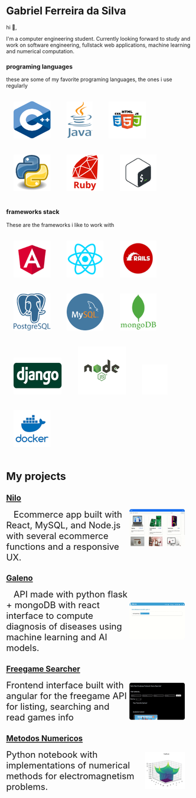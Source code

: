 # Gabriel Ferreira da Silva

hi 👋,

I'm a computer engineering student. Currently looking forward to study and work on software engineering, fullstack web applications, machine learning and numerical computation.

### programing languages

these are some of my favorite programing languages, the ones i use regularly



<div style="display:inline-block;">
    <img src="c_logo.svg" alt="Description" style="margin: 20px; width:100px; height: 100px; box-shadow: 5px 5px 10px \#888;">
    <img src="java.png" alt="Description" style="width:70px; margin: 20px; height: 100px; box-shadow: 5px 5px 10px \#888;">
    <img src="htmlcss.png" alt="Description" style="width:100px; height: 100px;margin: 20px;  box-shadow: 5px 5px 10px \#888;">
    <img src="python.png" alt="Description" style="width:100px; height: 100px;margin: 20px;  box-shadow: 5px 5px 10px \#888;">
    <img src="ruby.png" alt="Description" style="width:100px; height: 100px;margin: 20px;  box-shadow: 5px 5px 10px \#888;">
        <img src="bash.png" alt="Description" style="width:100px; height: 100px;margin: 20px;  box-shadow: 5px 5px 10px \#888;">

</div>



### frameworks stack 



These are the frameworks i like to work with



<div style="display:inline-block;">
    <img src="angular.png" alt="Description" style="margin: 20px; width:100px; height: 100px; box-shadow: 5px 5px 10px \#888;">
    <img src="react.png" alt="Description" style="width:100px; margin: 20px; height: 100px; box-shadow: 5px 5px 10px \#888;">
    <img src="rails.png" alt="Description" style="width:100px; height: 100px;margin: 20px;  box-shadow: 5px 5px 10px \#888;">
    <img src="postgresql.png" alt="Description" style="width:100px; height: 100px;margin: 20px;  box-shadow: 5px 5px 10px \#888;">
    <img src="mysql.png" alt="Description" style="width:100px; height: 100px;margin: 20px;  box-shadow: 5px 5px 10px \#888;">
        <img src="mongo.png" alt="Description" style="width:100px; height: 100px;margin: 20px;  box-shadow: 5px 5px 10px \#888;">
        <img src="django.png" alt="Description" style="width:130px; height: 100px;margin: 20px;  box-shadow: 5px 5px 10px \#888;">
        <img src="node-js.svg" alt="Description" style="width:130px; height: 130px;margin: 20px;  box-shadow: 5px 5px 10px \#888;">
        <img src="flask.png" alt="Description" style="width:70px; height: 80px;margin: 20px;  box-shadow: 5px 5px 10px \#888;">
     <img src="docker.png" alt="Description" style="width:100px; height: 100px;margin: 20px;  box-shadow: 5px 5px 10px \#888;">


# My projects

## <u>Nilo</u>

<div style="display: flex;flex-direction:row; justify-content:space-between">
    <div>
        <span style="font-size: 24px; margin:20px">Ecommerce app built with React, MySQL, and Node.js with several ecommerce functions and a responsive UX.</span>
    </div>
    <img src="https://github.com/gabriel-ferreira-da-silva/gabriel-ferreira-da-silva/blob/main/niloapp.gif?raw=true" alt="Nilo app" style="width:150px;height:100px;margin-right: 20px;border-radius: 5px"></div>


## <u>Galeno</u>

<div style="display: flex;flex-direction:row; align-items: center;justify-content:space-between">
    <div>
        <span style="font-size: 24px;margin:20px">API made with python flask + mongoDB with react interface to compute diagnosis of diseases using machine learning and AI models.</span>
    </div>
    <img src="https://github.com/gabriel-ferreira-da-silva/gabriel-ferreira-da-silva/blob/main/galeno.gif?raw=true" alt="Nilo app" style="width:150px;height:100px;margin-right: 20px;border-radius: 5px"></div></div>




## <u>Freegame Searcher</u>

<div style="display: flex; align-items: center; justify-content: space-between">
    <div>
        <span style="font-size: 24px;">Frontend interface built with angular for the freegame API for listing, searching and read games info</span>
    </div>
    <img src="https://github.com/gabriel-ferreira-da-silva/gabriel-ferreira-da-silva/blob/main/freegame.gif?raw=true" alt="Metodos Numericos"  style="width:150px;height:100px;margin-right: 20px; border-radius: 5px"></div>



## <u>Metodos Numericos</u>

<div style="display: flex; align-items: center;">
    <div>
        <span style="font-size: 24px;">Python notebook with implementations of numerical methods for electromagnetism problems.</span></div>
    <img src="https://github.com/gabriel-ferreira-da-silva/gabriel-ferreira-da-silva/blob/main/met.gif?raw=true" alt="Metodos Numericos" style="width:150px; height:100px;margin-right: 20px;"></div>
